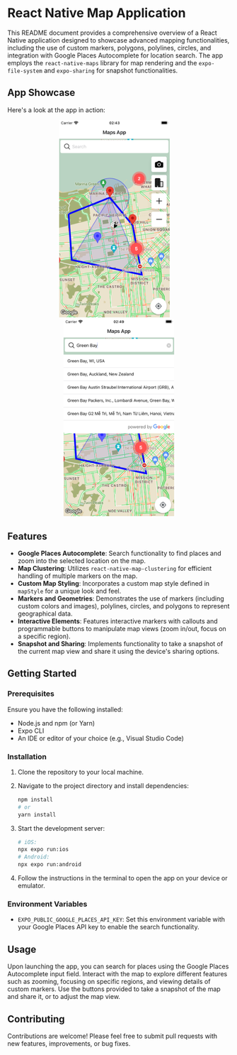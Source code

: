 # React Native Map Application

This README document provides a comprehensive overview of a React Native application designed to showcase advanced mapping functionalities, including the use of custom markers, polygons, polylines, circles, and integration with Google Places Autocomplete for location search. The app employs the `react-native-maps` library for map rendering and the `expo-file-system` and `expo-sharing` for snapshot functionalities.

## App Showcase

Here's a look at the app in action:

<p align="center">
  <img src="assets/images/screenshot.png" alt="App Screenshot" width="250" style="margin-right: 20px;"/>
  <img src="assets/images/screenshot-2.png" alt="App Screenshot 2" width="250"/>
</p>

## Features

- **Google Places Autocomplete**: Search functionality to find places and zoom into the selected location on the map.
- **Map Clustering**: Utilizes `react-native-map-clustering` for efficient handling of multiple markers on the map.
- **Custom Map Styling**: Incorporates a custom map style defined in `mapStyle` for a unique look and feel.
- **Markers and Geometries**: Demonstrates the use of markers (including custom colors and images), polylines, circles, and polygons to represent geographical data.
- **Interactive Elements**: Features interactive markers with callouts and programmable buttons to manipulate map views (zoom in/out, focus on a specific region).
- **Snapshot and Sharing**: Implements functionality to take a snapshot of the current map view and share it using the device's sharing options.

## Getting Started

### Prerequisites

Ensure you have the following installed:

- Node.js and npm (or Yarn)
- Expo CLI
- An IDE or editor of your choice (e.g., Visual Studio Code)

### Installation

1. Clone the repository to your local machine.
2. Navigate to the project directory and install dependencies:

   ```sh
   npm install
   # or
   yarn install
   ```

3. Start the development server:

   ```sh
   # iOS:
   npx expo run:ios
   # Android:
   npx expo run:android
   ```

4. Follow the instructions in the terminal to open the app on your device or emulator.

### Environment Variables

- `EXPO_PUBLIC_GOOGLE_PLACES_API_KEY`: Set this environment variable with your Google Places API key to enable the search functionality.

## Usage

Upon launching the app, you can search for places using the Google Places Autocomplete input field. Interact with the map to explore different features such as zooming, focusing on specific regions, and viewing details of custom markers. Use the buttons provided to take a snapshot of the map and share it, or to adjust the map view.

## Contributing

Contributions are welcome! Please feel free to submit pull requests with new features, improvements, or bug fixes.
